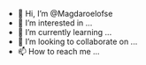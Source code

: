 - 👋 Hi, I’m @Magdaroelofse
- 👀 I’m interested in ...
- 🌱 I’m currently learning ...
- 💞️ I’m looking to collaborate on ...
- 📫 How to reach me ...

<!---
Magdaroelofse/Magdaroelofse is a ✨ special ✨ repository because its `README.md` (this file) appears on your GitHub profile.
You can click the Preview link to take a look at your changes.
--->
